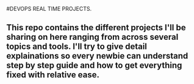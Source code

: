 #DEVOPS REAL TIME PROJECTS.


## This repo contains the different projects I'll be sharing on here ranging from across several topics and tools. I'll try to give detail explainations so every newbie can understand step by step guide and how to get everything fixed with relative ease.

###

